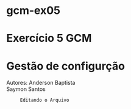 # gcm-ex05
# Exercício 5 GCM
# Gestão de configurção

Autores: Anderson Baptista<br/>
         Saymon Santos

         Editando o Arquivo
         
         